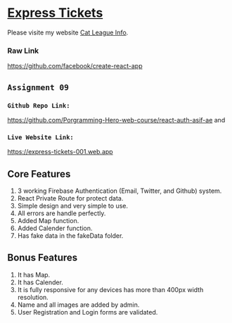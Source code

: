 # [Express Tickets](https://express-tickets-001.web.app)

Please visite my website [Cat League Info](https://github.com/facebook/create-react-app).

### Raw Link
https://github.com/facebook/create-react-app

## `Assignment 09`
### `Github Repo Link:`
https://github.com/Porgramming-Hero-web-course/react-auth-asif-ae
and
### `Live Website Link:`
https://express-tickets-001.web.app

## Core Features
1. 3 working Firebase Authentication (Email, Twitter, and Github) system.
2. React Private Route for protect data.
3. Simple design and very simple to use.
4. All errors are handle perfectly.
5. Added Map function.
6. Added Calender function.
7. Has fake data in the fakeData folder.

## Bonus Features
1. It has Map.
2. It has Calender.
3. It is fully responsive for any devices has more than 400px width resolution.
4. Name and all images are added by admin.
5. User Registration and Login forms are validated.